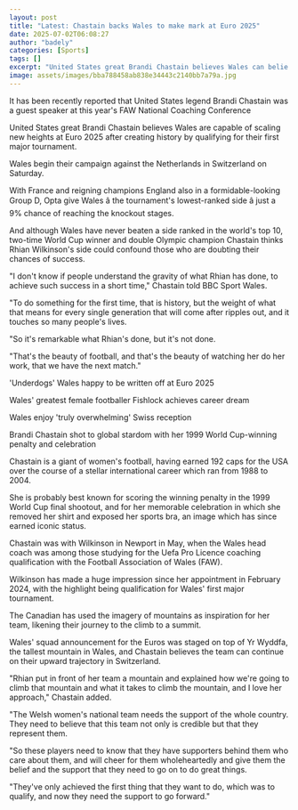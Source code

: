 ```yaml
---
layout: post
title: "Latest: Chastain backs Wales to make mark at Euro 2025"
date: 2025-07-02T06:08:27
author: "badely"
categories: [Sports]
tags: []
excerpt: "United States great Brandi Chastain believes Wales can belie their underdog tag at Euro 2025 after creating history by qualifying for their first majo"
image: assets/images/bba788458ab838e34443c2140bb7a79a.jpg
---
```


It has been recently reported that United States legend Brandi Chastain was a guest speaker at this year's FAW National Coaching Conference

United States great Brandi Chastain believes Wales are capable of scaling new heights at Euro 2025 after creating history by qualifying for their first major tournament.

Wales begin their campaign against the Netherlands in Switzerland on Saturday.

With France and reigning champions England also in a formidable-looking Group D, Opta give Wales â the tournament's lowest-ranked side â just a 9% chance of reaching the knockout stages.

And although Wales have never beaten a side ranked in the world's top 10, two-time World Cup winner and double Olympic champion Chastain thinks Rhian Wilkinson's side could confound those who are doubting their chances of success.

"I don't know if people understand the gravity of what Rhian has done, to achieve such success in a short time," Chastain told BBC Sport Wales.

"To do something for the first time, that is history, but the weight of what that means for every single generation that will come after ripples out, and it touches so many people's lives.

"So it's remarkable what Rhian's done, but it's not done.

"That's the beauty of football, and that's the beauty of watching her do her work, that we have the next match."

'Underdogs' Wales happy to be written off at Euro 2025

Wales' greatest female footballer Fishlock achieves career dream

Wales enjoy 'truly overwhelming' Swiss reception

Brandi Chastain shot to global stardom with her 1999 World Cup-winning penalty and celebration

Chastain is a giant of women's football, having earned 192 caps for the USA over the course of a stellar international career which ran from 1988 to 2004.

She is probably best known for scoring the winning penalty in the 1999 World Cup final shootout, and for her memorable celebration in which she removed her shirt and exposed her sports bra, an image which has since earned iconic status.

Chastain was with Wilkinson in Newport in May, when the Wales head coach was among those studying for the Uefa Pro Licence coaching qualification with the Football Association of Wales (FAW).

Wilkinson has made a huge impression since her appointment in February 2024, with the highlight being qualification for Wales' first major tournament.

The Canadian has used the imagery of mountains as inspiration for her team, likening their journey to the climb to a summit.

Wales' squad announcement for the Euros was staged on top of Yr Wyddfa, the tallest mountain in Wales, and Chastain believes the team can continue on their upward trajectory in Switzerland.

"Rhian put in front of her team a mountain and explained how we're going to climb that mountain and what it takes to climb the mountain, and I love her approach," Chastain added.

"The Welsh women's national team needs the support of the whole country. They need to believe that this team not only is credible but that they represent them.

"So these players need to know that they have supporters behind them who care about them, and will cheer for them wholeheartedly and give them the belief and the support that they need to go on to do great things.

"They've only achieved the first thing that they want to do, which was to qualify, and now they need the support to go forward."

